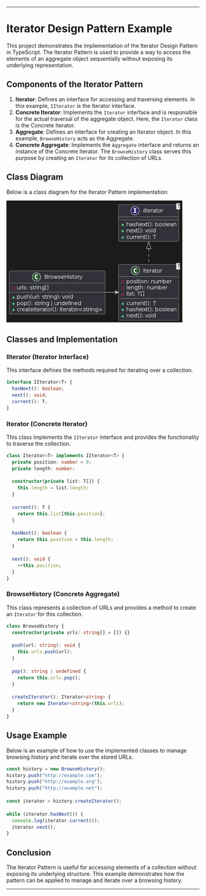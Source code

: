 ---

# Iterator Design Pattern Example

This project demonstrates the implementation of the Iterator Design Pattern in TypeScript. The Iterator Pattern is used to provide a way to access the elements of an aggregate object sequentially without exposing its underlying representation.

## Components of the Iterator Pattern

1. **Iterator**: Defines an interface for accessing and traversing elements. In this example, `IIterator` is the Iterator interface.
2. **Concrete Iterator**: Implements the `Iterator` interface and is responsible for the actual traversal of the aggregate object. Here, the `Iterator` class is the Concrete Iterator.
3. **Aggregate**: Defines an interface for creating an Iterator object. In this example, `BrowseHistory` acts as the Aggregate.
4. **Concrete Aggregate**: Implements the `Aggregate` interface and returns an instance of the Concrete Iterator. The `BrowseHistory` class serves this purpose by creating an `Iterator` for its collection of URLs.

## Class Diagram

Below is a class diagram for the Iterator Pattern implementation:

![Iterator Pattern Class Diagram](/images/iterator-pattern.png)

## Classes and Implementation

### IIterator (Iterator Interface)

This interface defines the methods required for iterating over a collection.

```typescript
interface IIterator<T> {
  hasNext(): boolean;
  next(): void;
  current(): T;
}
```

### Iterator (Concrete Iterator)

This class implements the `IIterator` interface and provides the functionality to traverse the collection.

```typescript
class Iterator<T> implements IIterator<T> {
  private position: number = 0;
  private length: number;

  constructor(private list: T[]) {
    this.length = list.length;
  }

  current(): T {
    return this.list[this.position];
  }

  hasNext(): boolean {
    return this.position < this.length;
  }

  next(): void {
    ++this.position;
  }
}
```

### BrowseHistory (Concrete Aggregate)

This class represents a collection of URLs and provides a method to create an `Iterator` for this collection.

```typescript
class BrowseHistory {
  constructor(private urls: string[] = []) {}

  push(url: string): void {
    this.urls.push(url);
  }

  pop(): string | undefined {
    return this.urls.pop();
  }

  createIterator(): Iterator<string> {
    return new Iterator<string>(this.urls);
  }
}
```

## Usage Example

Below is an example of how to use the implemented classes to manage browsing history and iterate over the stored URLs.

```typescript
const history = new BrowseHistory();
history.push("http://example.com");
history.push("http://example.org");
history.push("http://example.net");

const iterator = history.createIterator();

while (iterator.hasNext()) {
  console.log(iterator.current());
  iterator.next();
}
```

## Conclusion

The Iterator Pattern is useful for accessing elements of a collection without exposing its underlying structure. This example demonstrates how the pattern can be applied to manage and iterate over a browsing history.

---